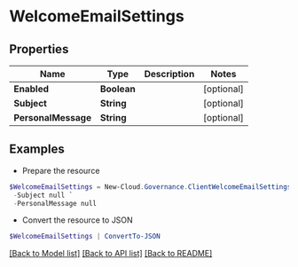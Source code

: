 # WelcomeEmailSettings
## Properties

Name | Type | Description | Notes
------------ | ------------- | ------------- | -------------
**Enabled** | **Boolean** |  | [optional] 
**Subject** | **String** |  | [optional] 
**PersonalMessage** | **String** |  | [optional] 

## Examples

- Prepare the resource
```powershell
$WelcomeEmailSettings = New-Cloud.Governance.ClientWelcomeEmailSettings  -Enabled null `
 -Subject null `
 -PersonalMessage null
```

- Convert the resource to JSON
```powershell
$WelcomeEmailSettings | ConvertTo-JSON
```

[[Back to Model list]](../README.md#documentation-for-models) [[Back to API list]](../README.md#documentation-for-api-endpoints) [[Back to README]](../README.md)

